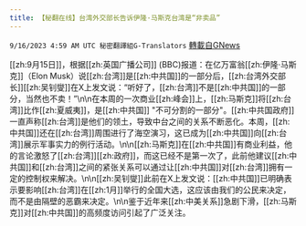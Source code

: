 ```yaml
---
title: 【秘翻在线】台湾外交部长告诉伊隆·马斯克台湾是“非卖品”
---
```

`9/16/2023 4:59 AM UTC 秘密翻譯組G-Translators` [轉載自GNews](https://gnews.org/articles/1697732)

[[zh:9月15日]]，根据[[zh:英国广播公司]] (BBC)报道：在亿万富翁[[zh:伊隆·马斯克]]（Elon Musk）说[[zh:台湾]]是[[zh:中共国]]的一部分后，[[zh:台湾外交部长]][[zh:吴钊燮]]在X上发文说：“听好了，[[zh:台湾]]不是[[zh:中共国]]的一部分，当然也不卖！”\n\n在本周的一次商业[[zh:峰会]]上，[[zh:马斯克]]将[[zh:台湾]]比作[[zh:夏威夷]]，是[[zh:中共国]] \"不可分割的一部分\"。[[zh:中共国政府]]一直声称[[zh:台湾]]是他们的领土，导致中台之间的关系不断恶化。本周，[[zh:中共国]]还在[[zh:台湾]]周围进行了海空演习，这已成为[[zh:中共国]]向[[zh:台湾]]展示军事实力的例行活动。\n\n[[zh:马斯克]]在[[zh:中共国]]有商业利益，他的言论激怒了[[zh:台湾]][[zh:政府]]，而这已经不是第一次了，此前他建议[[zh:中共国]]和[[zh:台湾]]之间的紧张关系可以通过让[[zh:中共国]]对[[zh:台湾]]拥有一定的控制权来解决。\n\n[[zh:吴钊燮]]此前在X上发文说：[[zh:中共国]]已明确表示要影响[[zh:台湾]]在[[zh:1月]]举行的全国大选，这应该由我们的公民来决定，而不是由隔壁的恶霸来决定。\n\n鉴于近年来[[zh:中美关系]]急剧下滑，[[zh:马斯克]]对[[zh:中共国]]的高频度访问引起了广泛关注。
